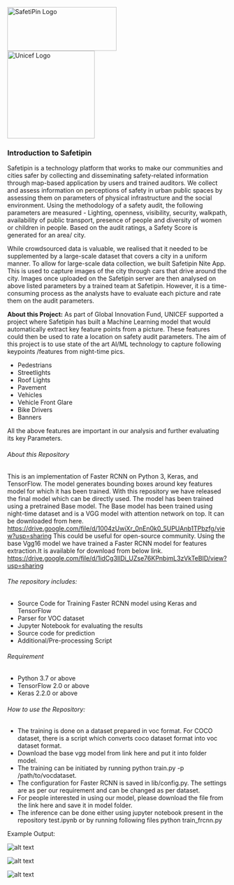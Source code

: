 <img src="https://safetipin.com/wp-content/uploads/2020/01/SafetiPin-Logo-1.png" alt="SafetiPin Logo" width="250" height="100" align="top">  &nbsp; &nbsp;&nbsp;&nbsp; &nbsp; &nbsp;&nbsp;&nbsp; &nbsp; &nbsp;&nbsp;&nbsp;  <img src="https://www.un.org/ruleoflaw/wp-content/uploads/2015/04/uniceflogo.png" alt="Unicef Logo" width="200" height="200">

###  Introduction to Safetipin

Safetipin is a technology platform that works to make our communities and cities safer by collecting and disseminating safety-related information through map-based application by users and trained auditors. We collect and assess information on perceptions of safety in urban public spaces by assessing them on parameters of physical infrastructure and the social environment. Using the methodology of a safety audit, the following parameters are measured - Lighting, openness, visibility, security, walkpath, availability of public transport, presence of people and diversity of women or children in people. Based on the audit ratings, a Safety Score is generated for an area/ city.

While crowdsourced data is valuable, we realised that it needed to be supplemented by a large-scale dataset that covers a city in a uniform manner. To allow for large-scale data collection, we built Safetipin Nite App. This is used to capture images of the city through cars that drive around the city. Images once uploaded on the Safetipin server are then analysed on above listed parameters by a trained team at Safetipin. However, it is a time-consuming process as the analysts have to evaluate each picture and rate them on the audit parameters. 

**About this Project:**
As part of Global Innovation Fund, UNICEF supported a project where Safetipin has built a Machine Learning model that would automatically extract key feature points from a picture. These features could then be used to rate a location on safety audit parameters. The aim of this project is to use state of the art AI/ML technology to capture following keypoints /features from night-time pics. 
- Pedestrians
- Streetlights
- Roof Lights
- Pavement
- Vehicles
- Vehicle Front Glare
- Bike Drivers
- Banners

All the above features are important in our analysis and further evaluating its key Parameters.

###### About this Repository

This is an implementation of Faster RCNN on Python 3, Keras, and TensorFlow. The model generates bounding boxes around key features model for which it has been trained. With this repository we have released the final model which can be directly used.
The model has been trained using a pretrained Base model. The Base model has been  trained using night-time dataset and is a VGG model with attention network on top. It can be  downloaded from here. <tr></tr>
https://drive.google.com/file/d/1004zUwiXr_0nEn0k0_5UPUAnb1TPbzfg/view?usp=sharing
This could be useful for open-source community. Using the base Vgg16 model we have trained a Faster RCNN model for features extraction.It is available for download from below link.<tr></tr>
https://drive.google.com/file/d/1idCg3IlDi_UZse76KPnbjmL3zVkTeBID/view?usp=sharing

###### The repository includes:
- Source Code for Training Faster RCNN model using Keras and TensorFlow
- Parser for VOC dataset
- Jupyter Notebook for evaluating the results 
- Source code for prediction
- Additional/Pre-processing Script

###### Requirement
- Python 3.7 or above
- TensorFlow 2.0 or above
- Keras 2.2.0 or above

###### How to use the Repository:

- The training is done on a dataset prepared in voc format. For COCO dataset, there is a script which converts coco dataset format into voc dataset format.
- Download the base vgg model from link here and put it into folder model.
- The training can be initiated by running python train.py -p /path/to/vocdataset.
- The configuration for Faster RCNN is saved in lib/config.py. The settings are as per our requirement and can be changed as per dataset.
- For people interested in using our model, please download the file from the link here and save it in model folder.
- The inference can be done either using jupyter notebook present in the repository test.ipynb or by running following files python train_frcnn.py

Example Output:



![alt text](https://github.com/SafetiPin-App/SafetiPin_ML/blob/add-license-1/images/1227_1226.jpg?raw=true)

![alt text](https://github.com/SafetiPin-App/SafetiPin_ML/blob/add-license-1/images/18.jpg?raw=true)

![alt text](https://github.com/SafetiPin-App/SafetiPin_ML/blob/add-license-1/images/47.jpg?raw=true)
